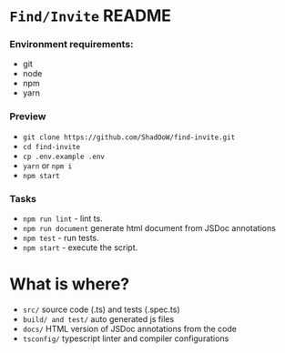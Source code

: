 # `Find/Invite` README

### Environment requirements:
- git
- node
- npm
- yarn

### Preview

- ```git clone https://github.com/ShadOoW/find-invite.git```
- ```cd find-invite```
- ```cp .env.example .env```
- ```yarn``` or ```npm i```
- ```npm start```


### Tasks

- ```npm run lint``` - lint ts.
- ```npm run document``` generate html document from JSDoc annotations
- ```npm test``` - run tests.
- ```npm start``` - execute the script.

# What is where?

- ```src/``` source code (.ts) and tests (.spec.ts)
- ```build/ and test/``` auto generated js files
- ```docs/``` HTML version of JSDoc annotations from the code
- ```tsconfig/``` typescript linter and compiler configurations
